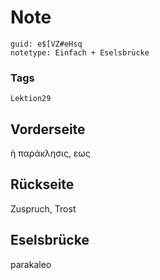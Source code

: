 # Note
```
guid: e$[VZ#eHsq
notetype: Einfach + Eselsbrücke
```

### Tags
```
Lektion29
```

## Vorderseite
ἡ παράκλησις, εως

## Rückseite
Zuspruch, Trost

## Eselsbrücke
parakaleo
